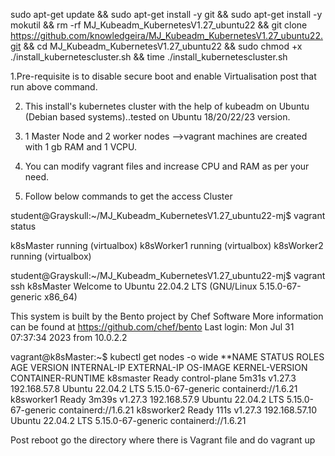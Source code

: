 
 sudo apt-get update && sudo apt-get install -y git && sudo apt-get install -y mokutil && rm -rf MJ_Kubeadm_KubernetesV1.27_ubuntu22 && git clone https://github.com/knowledgeira/MJ_Kubeadm_KubernetesV1.27_ubuntu22.git && cd MJ_Kubeadm_KubernetesV1.27_ubuntu22 && sudo chmod +x ./install_kubernetescluster.sh && time ./install_kubernetescluster.sh

1.Pre-requisite is to disable secure boot and enable Virtualisation post  that run above command. 

2. This install's kubernetes cluster with the help of kubeadm on Ubuntu (Debian based systems)..tested on Ubuntu 18/20/22/23 version.

3. 1 Master Node and 2 worker nodes -->vagrant machines are created with 1 gb RAM and 1 VCPU.

4.  You can modify vagrant files and increase CPU and RAM as per your need.

5. Follow below commands to get the access Cluster



student@Grayskull:~/MJ_Kubeadm_KubernetesV1.27_ubuntu22-mj$ vagrant status


k8sMaster                 running (virtualbox)
k8sWorker1                running (virtualbox)
k8sWorker2                running (virtualbox)


student@Grayskull:~/MJ_Kubeadm_KubernetesV1.27_ubuntu22-mj$ vagrant ssh k8sMaster
Welcome to Ubuntu 22.04.2 LTS (GNU/Linux 5.15.0-67-generic x86_64)

This system is built by the Bento project by Chef Software
More information can be found at https://github.com/chef/bento
Last login: Mon Jul 31 07:37:34 2023 from 10.0.2.2


vagrant@k8sMaster:~$ kubectl get nodes -o wide
**NAME         STATUS   ROLES           AGE     VERSION   INTERNAL-IP     EXTERNAL-IP   OS-IMAGE             KERNEL-VERSION      CONTAINER-RUNTIME
k8smaster    Ready    control-plane   5m31s   v1.27.3   192.168.57.8    <none>        Ubuntu 22.04.2 LTS   5.15.0-67-generic   containerd://1.6.21
k8sworker1   Ready    <none>          3m39s   v1.27.3   192.168.57.9    <none>        Ubuntu 22.04.2 LTS   5.15.0-67-generic   containerd://1.6.21
k8sworker2   Ready    <none>          111s    v1.27.3   192.168.57.10   <none>        Ubuntu 22.04.2 LTS   5.15.0-67-generic   containerd://1.6.21




Post reboot go the directory where there is Vagrant file and do vagrant up

